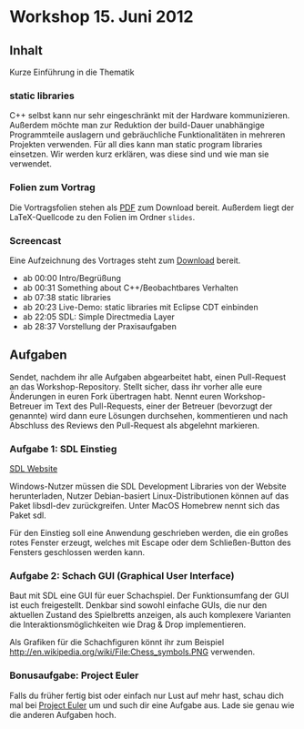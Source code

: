 # Workshop 15. Juni 2012

## Inhalt

Kurze Einführung in die Thematik

### static libraries

C++ selbst kann nur sehr eingeschränkt mit der Hardware kommunizieren. Außerdem möchte man zur Reduktion der 
build-Dauer unabhängige Programmteile auslagern und gebräuchliche Funktionalitäten in mehreren Projekten verwenden.
Für all dies kann man static program libraries einsetzen. Wir werden kurz erklären, was diese sind und wie man sie 
verwendet.

### Folien zum Vortrag

Die Vortragsfolien stehen als [PDF](kit-cpp-workshop.github.com/raw/downloads/workshops/ss12-07/slides.pdf) zum Download bereit. Außerdem liegt der LaTeX-Quellcode zu den Folien im 
Ordner `slides`.

### Screencast

Eine Aufzeichnung des Vortrages steht zum [Download](http://ubuntuone.com/0uR53kLDr7fdv90Ez834sH) bereit.

 * ab 00:00 Intro/Begrüßung
 * ab 00:31 Something about C++/Beobachtbares Verhalten
 * ab 07:38 static libraries
 * ab 20:23 Live-Demo: static libraries mit Eclipse CDT einbinden
 * ab 22:05 SDL: Simple Directmedia Layer
 * ab 28:37 Vorstellung der Praxisaufgaben

## Aufgaben

Sendet, nachdem ihr alle Aufgaben abgearbeitet habt, einen Pull-Request an das Workshop-Repository. Stellt sicher, dass 
ihr vorher alle eure Änderungen in euren Fork übertragen habt. Nennt euren Workshop-Betreuer im Text des Pull-Requests, 
einer der Betreuer (bevorzugt der genannte) wird dann eure Lösungen durchsehen, kommentieren und nach Abschluss des 
Reviews den Pull-Request als abgelehnt markieren.

### Aufgabe 1: SDL Einstieg

[SDL Website](http://www.libsdl.org/)

Windows-Nutzer müssen die SDL Development Libraries von der Website herunterladen, Nutzer Debian-basiert 
Linux-Distributionen können auf das Paket libsdl-dev zurückgreifen. Unter MacOS Homebrew nennt sich das Paket sdl.

Für den Einstieg soll eine Anwendung geschrieben werden, die ein großes rotes Fenster erzeugt, welches mit Escape oder 
dem Schließen-Button des Fensters geschlossen werden kann.

### Aufgabe 2: Schach GUI (Graphical User Interface)

Baut mit SDL eine GUI für euer Schachspiel. Der Funktionsumfang der GUI ist euch freigestellt. Denkbar sind sowohl 
einfache GUIs, die nur den aktuellen Zustand des Spielbretts anzeigen, als auch komplexere Varianten die 
Interaktionsmöglichkeiten wie Drag & Drop implementieren.

Als Grafiken für die Schachfiguren könnt ihr zum Beispiel http://en.wikipedia.org/wiki/File:Chess_symbols.PNG verwenden.

### Bonusaufgabe: Project Euler

Falls du früher fertig bist oder einfach nur Lust auf mehr hast, schau dich mal bei 
[Project Euler](http://projecteuler.net/) um und such dir eine Aufgabe aus. Lade sie genau wie die anderen Aufgaben 
hoch.
